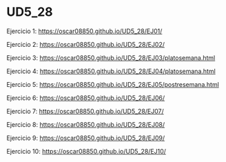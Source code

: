 # UD5_28

Ejercicio 1: https://oscar08850.github.io/UD5_28/EJ01/

Ejercicio 2: https://oscar08850.github.io/UD5_28/EJ02/

Ejercicio 3: https://oscar08850.github.io/UD5_28/EJ03/platosemana.html

Ejercicio 4: https://oscar08850.github.io/UD5_28/EJ04/platosemana.html

Ejercicio 5: https://oscar08850.github.io/UD5_28/EJ05/postresemana.html

Ejercicio 6: https://oscar08850.github.io/UD5_28/EJ06/

Ejercicio 7: https://oscar08850.github.io/UD5_28/EJ07/

Ejercicio 8: https://oscar08850.github.io/UD5_28/EJ08/

Ejercicio 9: https://oscar08850.github.io/UD5_28/EJ09/

Ejercicio 10: https://oscar08850.github.io/UD5_28/EJ10/
